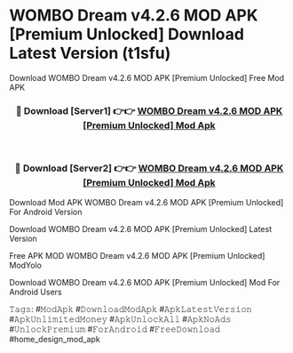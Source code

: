 # WOMBO Dream v4.2.6 MOD APK [Premium Unlocked] Download Latest Version (t1sfu)
Download WOMBO Dream v4.2.6 MOD APK [Premium Unlocked] Free Mod APK

<div align="center">
<h3>🔴 Download [Server1] 👉👉 <a href="https://apkcomod.com?title=WOMBO_Dream_v4.2.6_MOD_APK_[Premium_Unlocked]">WOMBO Dream v4.2.6 MOD APK [Premium Unlocked] Mod Apk</a></h3><br>

<h3>🔴 Download [Server2] 👉👉 <a href="https://apkcomod.com?title=WOMBO_Dream_v4.2.6_MOD_APK_[Premium_Unlocked]">WOMBO Dream v4.2.6 MOD APK [Premium Unlocked] Mod Apk</a></h3>
</div>


Download Mod APK WOMBO Dream v4.2.6 MOD APK [Premium Unlocked] For Android Version

Download WOMBO Dream v4.2.6 MOD APK [Premium Unlocked] Latest Version

Free APK MOD WOMBO Dream v4.2.6 MOD APK [Premium Unlocked] ModYolo

Download WOMBO Dream v4.2.6 MOD APK [Premium Unlocked] Mod For Android Users

𝚃𝚊𝚐𝚜: #𝙼𝚘𝚍𝙰𝚙𝚔 #𝙳𝚘𝚠𝚗𝚕𝚘𝚊𝚍𝙼𝚘𝚍𝙰𝚙𝚔 #𝙰𝚙𝚔𝙻𝚊𝚝𝚎𝚜𝚝𝚅𝚎𝚛𝚜𝚒𝚘𝚗 #𝙰𝚙𝚔𝚄𝚗𝚕𝚒𝚖𝚒𝚝𝚎𝚍𝙼𝚘𝚗𝚎𝚢 #𝙰𝚙𝚔𝚄𝚗𝚕𝚘𝚌𝚔𝙰𝚕𝚕 #𝙰𝚙𝚔𝙽𝚘𝙰𝚍𝚜 #𝚄𝚗𝚕𝚘𝚌𝚔𝙿𝚛𝚎𝚖𝚒𝚞𝚖 #𝙵𝚘𝚛𝙰𝚗𝚍𝚛𝚘𝚒𝚍 #𝙵𝚛𝚎𝚎𝙳𝚘𝚠𝚗𝚕𝚘𝚊𝚍 #home_design_mod_apk